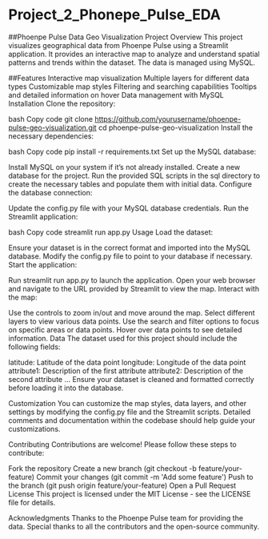 # Project_2_Phonepe_Pulse_EDA

##Phoenpe Pulse Data Geo Visualization Project
Overview
This project visualizes geographical data from Phoenpe Pulse using a Streamlit application. It provides an interactive map to analyze and understand spatial patterns and trends within the dataset. The data is managed using MySQL.

##Features
Interactive map visualization
Multiple layers for different data types
Customizable map styles
Filtering and searching capabilities
Tooltips and detailed information on hover
Data management with MySQL
Installation
Clone the repository:

bash
Copy code
git clone https://github.com/yourusername/phoenpe-pulse-geo-visualization.git
cd phoenpe-pulse-geo-visualization
Install the necessary dependencies:

bash
Copy code
pip install -r requirements.txt
Set up the MySQL database:

Install MySQL on your system if it’s not already installed.
Create a new database for the project.
Run the provided SQL scripts in the sql directory to create the necessary tables and populate them with initial data.
Configure the database connection:

Update the config.py file with your MySQL database credentials.
Run the Streamlit application:

bash
Copy code
streamlit run app.py
Usage
Load the dataset:

Ensure your dataset is in the correct format and imported into the MySQL database.
Modify the config.py file to point to your database if necessary.
Start the application:

Run streamlit run app.py to launch the application.
Open your web browser and navigate to the URL provided by Streamlit to view the map.
Interact with the map:

Use the controls to zoom in/out and move around the map.
Select different layers to view various data points.
Use the search and filter options to focus on specific areas or data points.
Hover over data points to see detailed information.
Data
The dataset used for this project should include the following fields:

latitude: Latitude of the data point
longitude: Longitude of the data point
attribute1: Description of the first attribute
attribute2: Description of the second attribute
...
Ensure your dataset is cleaned and formatted correctly before loading it into the database.

Customization
You can customize the map styles, data layers, and other settings by modifying the config.py file and the Streamlit scripts. Detailed comments and documentation within the codebase should help guide your customizations.

Contributing
Contributions are welcome! Please follow these steps to contribute:

Fork the repository
Create a new branch (git checkout -b feature/your-feature)
Commit your changes (git commit -m 'Add some feature')
Push to the branch (git push origin feature/your-feature)
Open a Pull Request
License
This project is licensed under the MIT License - see the LICENSE file for details.

Acknowledgments
Thanks to the Phoenpe Pulse team for providing the data.
Special thanks to all the contributors and the open-source community.
